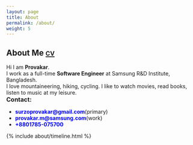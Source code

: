```yaml
---
layout: page
title: About
permalink: /about/
weight: 5
---
```


## **About Me** <a href = "https://drive.google.com/file/d/1sMhb_weqEZRWWfupttbZb2iTMHeBCqSU/view?usp=sharing" target="_blank" rel="noopener noreferrer"><font size = "-0.8"><b>CV</b></font></a>

Hi I am <b>Provakar</b>. <br>
I work as a full-time <b>Software Engineer</b> at Samsung R&D Institute, Bangladesh. <br>
I love mountaineering, hiking, cycling. I like to watch movies, read books, listen to music at my leisure.<br>
<font size = "+0.5"> <b>Contact:</b> </font> 
<ul>
  <li><font color = "blue"><b>surzoprovakar@gmail.com</b></font>(primary)</li>
  <li><font color = "blue"><b>provakar.m@samsung.com</b></font>(work)</li>
  <li><font color = "blue"><b>+8801785-075700</b></font></li>
</ul>

<!-- <div class="row">
{% include about/skills.html title="Programming Skills" source=site.data.programming-skills %}
{% include about/skills.html title="Other Skills" source=site.data.other-skills %}
</div> -->

<div class="row">
{% include about/timeline.html %}
</div>